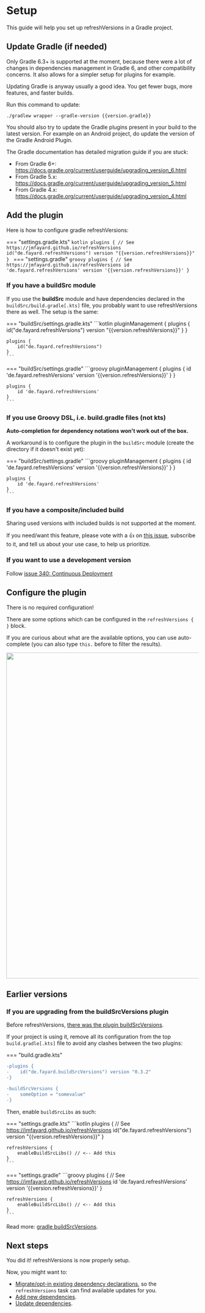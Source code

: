# Setup

This guide will help you set up refreshVersions in a Gradle project.

## Update Gradle (if needed)

Only Gradle 6.3+ is supported at the moment, because there were a lot of changes in dependencies management in Gradle 6, and other compatibility concerns. It also allows for a simpler setup for plugins for example.

Updating Gradle is anyway usually a good idea. You get fewer bugs, more
features, and faster builds.

Run this command to update:

```shell
./gradlew wrapper --gradle-version {{version.gradle}}
```

You should also try to update the Gradle plugins present in your build to the latest version. For example on an Android project, do update the version of the Gradle Android Plugin.

The Gradle documentation has detailed migration guide if you are stuck:

- From Gradle 6+: https://docs.gradle.org/current/userguide/upgrading_version_6.html
- From Gradle 5.x: https://docs.gradle.org/current/userguide/upgrading_version_5.html
- From Gradle 4.x: https://docs.gradle.org/current/userguide/upgrading_version_4.html



## Add the plugin

Here is how to configure gradle refreshVersions:

=== "settings.gradle.kts"
    ```kotlin
    plugins {
        // See https://jmfayard.github.io/refreshVersions
        id("de.fayard.refreshVersions") version "{{version.refreshVersions}}"
    }
    ```
=== "settings.gradle"
    ```groovy
    plugins {
        // See https://jmfayard.github.io/refreshVersions
        id 'de.fayard.refreshVersions' version '{{version.refreshVersions}}'
    }
    ```


### If you have a buildSrc module

If you use the **buildSrc** module and have dependencies declared in the `buildSrc/build.gradle[.kts]` file, you probably want to use refreshVersions there as well. The setup is the same:

=== "buildSrc/settings.gradle.kts"
    ```kotlin
    pluginManagement {
        plugins {
            id("de.fayard.refreshVersions") version "{{version.refreshVersions}}"
        }
    }

    plugins {
        id("de.fayard.refreshVersions")
    }
    ```
=== "buildSrc/settings.gradle"
    ```groovy
    pluginManagement {
        plugins {
            id 'de.fayard.refreshVersions' version '{{version.refreshVersions}}'
        }
    }

    plugins {
        id 'de.fayard.refreshVersions'
    }
    ```

### If you use Groovy DSL, i.e. build.gradle files (not kts)

**Auto-completion for dependency notations won't work out of the box.**

A workaround is to configure the plugin in the `buildSrc` module (create the directory if it doesn't exist yet):

=== "buildSrc/settings.gradle"
    ```groovy
    pluginManagement {
        plugins {
            id 'de.fayard.refreshVersions' version '{{version.refreshVersions}}'
        }
    }

    plugins {
        id 'de.fayard.refreshVersions'
    }
    ```


### If you have a composite/included build

Sharing used versions with included builds is not supported at the moment.

If you need/want this feature, please vote with a 👍 on [this issue]({{link.issues}}/205), subscribe to it, and tell us about your use case, to help us prioritize.

### If you want to use a development version

Follow [issue 340: Continuous Deployment]({{link.issues}}/340)

## Configure the plugin

There is no required configuration!

There are some options which can be configured in the `refreshVersions { }` block.

If you are curious about what are the available options, you can use auto-complete (you can also type `this.` before to filter the results).

<img width="854" src="https://user-images.githubusercontent.com/459464/117489731-41322200-af6e-11eb-8e5d-f3ba0e7b6070.png">


## Earlier versions

### If you are upgrading from the buildSrcVersions plugin

Before refreshVersions, [there was the plugin buildSrcVersions](https://dev.to/jmfayard/better-dependency-management-in-android-studio-3-5-with-gradle-buildsrcversions-34e9).

If your project is using it, remove all its configuration from the top `build.gradle[.kts]` file to avoid any clashes between the two plugins:

=== "build.gradle.kts"
```diff
-plugins {
-    id("de.fayard.buildSrcVersions") version "0.3.2"
-}

-buildSrcVersions {
-    someOption = "somevalue"
-}
```

Then, enable `buildSrcLibs` as such:

=== "settings.gradle.kts"
    ```kotlin
    plugins {
        // See https://jmfayard.github.io/refreshVersions
        id("de.fayard.refreshVersions") version "{{version.refreshVersions}}"
    }

    refreshVersions {
        enableBuildSrcLibs() // <-- Add this
    }
    ```
=== "settings.gradle"
    ```groovy
    plugins {
        // See https://jmfayard.github.io/refreshVersions
        id 'de.fayard.refreshVersions' version '{{version.refreshVersions}}'
    }

    refreshVersions {
        enableBuildSrcLibs() // <-- Add this
    }
    ```


Read more: [gradle buildSrcVersions](gradle-buildsrcversions.md).


## Next steps

You did it! refreshVersions is now properly setup.

Now, you might want to:

- [Migrate/opt-in existing dependency declarations](migration.md), so the `refreshVersions` task can find available updates for you.
- [Add new dependencies](add-dependencies.md).
- [Update dependencies](update-dependencies.md).
